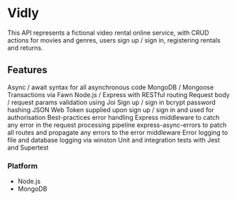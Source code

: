 # Vidly
This API represents a fictional video rental online service, with CRUD actions for movies and genres, users sign up / sign in, registering rentals and returns.

## Features
Async / await syntax for all asynchronous code
MongoDB / Mongoose
Transactions via Fawn
Node.js / Express with RESTful routing
Request body / request params validation using Joi
Sign up / sign in
bcrypt password hashing
JSON Web Token supplied upon sign up / sign in and used for authorisation
Best-practices error handling
Express middleware to catch any error in the request processing pipeline
express-async-errors to patch all routes and propagate any errors to the error middleware
Error logging to file and database logging via winston
Unit and integration tests with Jest and Supertest

### Platform
- Node.js
- MongoDB
